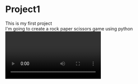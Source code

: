 # Project1
This is my first project 
<br>
I'm going to create a rock paper scissors game using python
<video controls>
<src=https://github.com/user-attachments/assets/1635354a-4c80-48d6-8f4c-89c974ce0a23>
</video>




